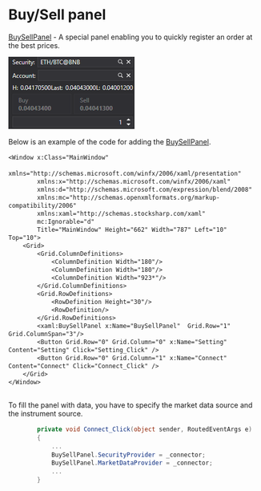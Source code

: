 # Buy\/Sell panel

[BuySellPanel](xref:StockSharp.Xaml.BuySellPanel) \- A special panel enabling you to quickly register an order at the best prices. 

![API GUI BuySell](../../../../images/api_gui_buysell.png)

Below is an example of the code for adding the [BuySellPanel](xref:StockSharp.Xaml.BuySellPanel). 

```xaml
<Window x:Class="MainWindow"
		xmlns="http://schemas.microsoft.com/winfx/2006/xaml/presentation"
		xmlns:x="http://schemas.microsoft.com/winfx/2006/xaml"
		xmlns:d="http://schemas.microsoft.com/expression/blend/2008"
		xmlns:mc="http://schemas.openxmlformats.org/markup-compatibility/2006"
		xmlns:xaml="http://schemas.stocksharp.com/xaml"
		mc:Ignorable="d"
		Title="MainWindow" Height="662" Width="787" Left="10" Top="10">
	<Grid>
		<Grid.ColumnDefinitions>
			<ColumnDefinition Width="180"/>
			<ColumnDefinition Width="180"/>
			<ColumnDefinition Width="923*"/>
		</Grid.ColumnDefinitions>
		<Grid.RowDefinitions>
			<RowDefinition Height="30"/>
			<RowDefinition/>
		</Grid.RowDefinitions>
	    <xaml:BuySellPanel x:Name="BuySellPanel"  Grid.Row="1" Grid.ColumnSpan="3"/>
		<Button Grid.Row="0" Grid.Column="0" x:Name="Setting" Content="Setting" Click="Setting_Click" />
		<Button Grid.Row="0" Grid.Column="1" x:Name="Connect" Content="Connect" Click="Connect_Click" />
	</Grid>
</Window>
	  				
```

To fill the panel with data, you have to specify the market data source and the instrument source.

```cs
		private void Connect_Click(object sender, RoutedEventArgs e)
		{
		    ...
			BuySellPanel.SecurityProvider = _connector;
			BuySellPanel.MarketDataProvider = _connector;
			...
		}
	  				
```
